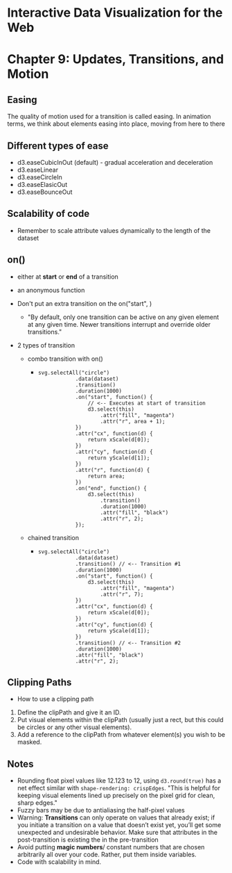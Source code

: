 # Interactive Data Visualization for the Web
# Chapter 9: Updates, Transitions, and Motion

## Easing
The quality of motion used for a transition is called easing. In animation terms, we think about elements easing into place, moving from here to there
## Different types of ease
- d3.easeCubicInOut (default) - gradual acceleration and deceleration
- d3.easeLinear
- d3.easeCircleIn
- d3.easeElasicOut
- d3.easeBounceOut

## Scalability of code
- Remember to scale attribute values dynamically to the length of the dataset

## on() 
- either at **start** or **end** of a transition
- an anonymous function
- Don't put an extra transition on the on("start", )
  - "By default, only one transition can be active on any given element at any given time. Newer transitions
interrupt and override older transitions."

- 2 types of transition
    - combo transition with on()
      - ```
        svg.selectAll("circle") 
					.data(dataset)
					.transition()
					.duration(1000)
					.on("start", function() {
						// <-- Executes at start of transition
						d3.select(this)
							.attr("fill", "magenta")
							.attr("r", area + 1);
					})
					.attr("cx", function(d) {
						return xScale(d[0]);
					})
					.attr("cy", function(d) {
						return yScale(d[1]);
					})
					.attr("r", function(d) {
						return area;
					})
					.on("end", function() {
						d3.select(this)
							.transition()
							.duration(1000)
							.attr("fill", "black")
							.attr("r", 2);
					});
         ```
    - chained transition
      - ```   
        svg.selectAll("circle")
					.data(dataset)
					.transition() // <-- Transition #1
					.duration(1000)
					.on("start", function() {
						d3.select(this)
							.attr("fill", "magenta")
							.attr("r", 7);
					})
					.attr("cx", function(d) {
						return xScale(d[0]);
					})
					.attr("cy", function(d) {
						return yScale(d[1]);
					})
					.transition() // <-- Transition #2
					.duration(1000)
					.attr("fill", "black")
					.attr("r", 2);
        ```

## Clipping Paths
- How to use a clipping path
1. Define the clipPath and give it an ID.
2. Put visual elements within the clipPath (usually just a rect, but this could be
circles or any other visual elements).
3. Add a reference to the clipPath from whatever element(s) you wish to be
masked.
## Notes
- Rounding float pixel values like 12.123 to 12, using `d3.round(true)` has a net effect similar with `shape-rendering: crispEdges`. "This is helpful for keeping visual elements lined up precisely on the pixel grid for clean, sharp edges."
- Fuzzy bars may be due to antialiasing the half-pixel values
- Warning: **Transitions** can only operate on values that already exist; if you initiate a transition on a value that doesn’t exist yet, you’ll get some
unexpected and undesirable behavior. Make sure that attributes in the post-transition is existing the in the pre-transition
- Avoid putting **magic numbers**/ constant numbers that are chosen arbitrarily all over your code. Rather, put them inside variables. 
- Code with scalability in mind.
